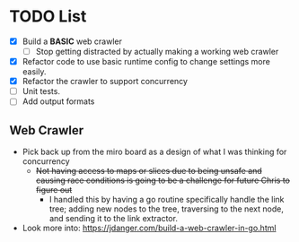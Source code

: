 # TODO List


* [x] Build a **BASIC** web crawler
    * [ ] Stop getting distracted by actually making a working web crawler
* [x] Refactor code to use basic runtime config to change settings more easily.
* [x] Refactor the crawler to support concurrency
* [ ] Unit tests.
* [ ] Add output formats

## Web Crawler

* Pick back up from the miro board as a design of what I was thinking for concurrency
    * ~~Not having access to maps or slices due to being unsafe and causing race conditions is going to be a challenge for future Chris to figure out~~
      * I handled this by having a go routine specifically handle the link tree; adding new nodes to the tree, traversing to the next node, and sending it to the link extractor.
* Look more into: https://jdanger.com/build-a-web-crawler-in-go.html